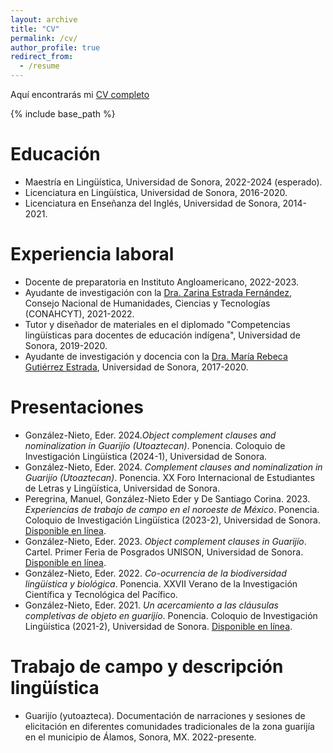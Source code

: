 ```yaml
---
layout: archive
title: "CV"
permalink: /cv/
author_profile: true
redirect_from:
  - /resume
---
```

Aquí encontrarás mi [CV completo](https://edergonzaleznieto.github.io/files/cv.pdf)

{% include base_path %}

Educación
======
* Maestría en Lingüística, Universidad de Sonora, 2022-2024 (esperado).
* Licenciatura en Lingüística, Universidad de Sonora, 2016-2020.
* Licenciatura en Enseñanza del Inglés, Universidad de Sonora, 2014-2021.

Experiencia laboral
=====
* Docente de preparatoria en Instituto Angloamericano, 2022-2023.
* Ayudante de investigación con la [Dra. Zarina Estrada Fernández](https://investigadores.unison.mx/es/persons/zarina-estrada-fernandez), Consejo Nacional de Humanidades, Ciencias y Tecnologías (CONAHCYT), 2021-2022.
* Tutor y diseñador de materiales en el diplomado "Competencias lingüísticas para docentes de educación indígena", Universidad de Sonora, 2019-2020.
* Ayudante de investigación y docencia con la [Dra. María Rebeca Gutiérrez Estrada](https://investigadores.unison.mx/en/persons/maria-rebeca-gutierrez-estrada), Universidad de Sonora, 2017-2020.

Presentaciones
=====
* González-Nieto, Eder. 2024._Object complement clauses and nominalization in Guarijío (Utoaztecan)_. Ponencia. Coloquio de Investigación Lingüística (2024-1), Universidad de Sonora.
* González-Nieto, Eder. 2024. _Complement clauses and nominalization in Guarijío (Utoaztecan)_. Ponencia. XX Foro Internacional de Estudiantes de Letras y Lingüística, Universidad de Sonora.
* Peregrina, Manuel, González-Nieto Eder y De Santiago Corina. 2023. _Experiencias de trabajo de campo en el noroeste de México_. Ponencia. Coloquio de Investigación Lingüística (2023-2), Universidad de Sonora. [Disponible en línea](https://www.youtube.com/watch?v=j6BHl9SaplA&t=13s).
* González-Nieto, Eder. 2023. _Object complement clauses in Guarijío_. Cartel. Primer Feria de Posgrados UNISON, Universidad de Sonora. [Disponible en línea](https://edergonzaleznieto.github.io/files/cartel-posgrados.pdf).
* González-Nieto, Eder. 2022. _Co-ocurrencia de la biodiversidad lingüística y biológica_. Ponencia. XXVII Verano de la Investigación Científica y Tecnológica del Pacífico.
* González-Nieto, Eder. 2021. _Un acercamiento a las cláusulas completivas de objeto en guarijío_. Ponencia. Coloquio de Investigación Lingüística (2021-2), Universidad de Sonora. [Disponible en línea](https://www.youtube.com/watch?v=V5FqgqvDUvU&t=15s).

Trabajo de campo y descripción lingüística
======
* Guarijío (yutoazteca). Documentación de narraciones y sesiones de elicitación en diferentes comunidades tradicionales de la zona guarijía en el municipio de Álamos, Sonora, MX. 2022-presente.
  

